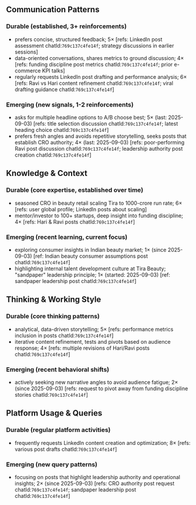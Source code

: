 ## Communication Patterns
### Durable (established, 3+ reinforcements)
- prefers concise, structured feedback; 5× [refs: LinkedIn post assessment chatId:`769c137c4fe14f`; strategy discussions in earlier sessions]
- data-oriented conversations, shares metrics to ground discussion; 4× [refs: funding discipline post metrics chatId:`769c137c4fe14f`; prior e-commerce KPI talks]
- regularly requests LinkedIn post drafting and performance analysis; 6× [refs: Ravi vs Hari content refinement chatId:`769c137c4fe14f`; viral drafting guidance chatId:`769c137c4fe14f`]

### Emerging (new signals, 1-2 reinforcements)
- asks for multiple headline options to A/B choose best; 5× (last: 2025-09-03) [refs: title selection discussion chatId:`769c137c4fe14f`; latest heading choice chatId:`769c137c4fe14f`]
- prefers fresh angles and avoids repetitive storytelling, seeks posts that establish CRO authority; 4× (last: 2025-09-03) [refs: poor-performing Ravi post discussion chatId:`769c137c4fe14f`; leadership authority post creation chatId:`769c137c4fe14f`]

## Knowledge & Context
### Durable (core expertise, established over time)
- seasoned CRO in beauty retail scaling Tira to 1000-crore run rate; 6× [refs: user global profile; LinkedIn posts about scaling]
- mentor/investor to 100+ startups, deep insight into funding discipline; 4× [refs: Hari & Ravi posts chatId:`769c137c4fe14f`]

### Emerging (recent learning, current focus)  
- exploring consumer insights in Indian beauty market; 1× (since 2025-09-03) [ref: Indian beauty consumer assumptions post chatId:`769c137c4fe14f`]
- highlighting internal talent development culture at Tira Beauty; "sandpaper" leadership principle; 1× (started: 2025-09-03) [ref: sandpaper leadership post chatId:`769c137c4fe14f`]

## Thinking & Working Style
### Durable (core thinking patterns)
- analytical, data-driven storytelling; 5× [refs: performance metrics inclusion in posts chatId:`769c137c4fe14f`]
- iterative content refinement, tests and pivots based on audience response; 4× [refs: multiple revisions of Hari/Ravi posts chatId:`769c137c4fe14f`]

### Emerging (recent behavioral shifts)
- actively seeking new narrative angles to avoid audience fatigue; 2× (since 2025-09-03) [refs: request to pivot away from funding discipline stories chatId:`769c137c4fe14f`]

## Platform Usage & Queries
### Durable (regular platform activities)
- frequently requests LinkedIn content creation and optimization; 8× [refs: various post drafts chatId:`769c137c4fe14f`]

### Emerging (new query patterns)
- focusing on posts that highlight leadership authority and operational insights; 2× (since 2025-09-03) [refs: CRO authority post request chatId:`769c137c4fe14f`; sandpaper leadership post chatId:`769c137c4fe14f`]